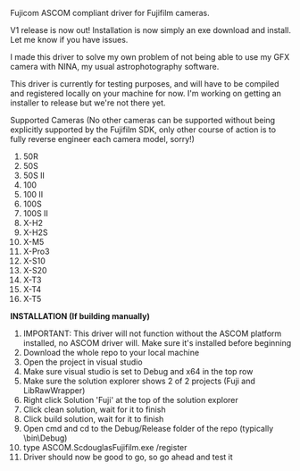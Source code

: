 Fujicom
ASCOM compliant driver for Fujifilm cameras. 

V1 release is now out! Installation is now simply an exe download and install. Let me know if you have issues. 

I made this driver to solve my own problem of not being able to use my GFX camera with NINA, my usual astrophotography software. 

This driver is currently for testing purposes, and will have to be compiled and registered locally on your machine for now. I'm working on getting an installer to release but we're not there yet. 

Supported Cameras (No other cameras can be supported without being explicitly supported by the Fujifilm SDK, only other course of action is to fully reverse engineer each camera model, sorry!)
1) 50R
2) 50S
3) 50S II
4) 100
5) 100 II 
6) 100S
7) 100S II 
8) X-H2 
9) X-H2S 
10) X-M5
11) X-Pro3
12) X-S10
13) X-S20
14) X-T3
15) X-T4
16) X-T5

**INSTALLATION (If building manually)**
1. IMPORTANT: This driver will not function without the ASCOM platform installed, no ASCOM driver will. Make sure it's installed before beginning
2. Download the whole repo to your local machine
3. Open the project in visual studio
4. Make sure visual studio is set to Debug and x64 in the top row
5. Make sure the solution explorer shows 2 of 2 projects (Fuji and LibRawWrapper)
6. Right click Solution 'Fuji' at the top of the solution explorer
7. Click clean solution, wait for it to finish
8. Click build solution, wait for it to finish
9. Open cmd and cd to the Debug/Release folder of the repo (typically \bin\Debug)
10. type ASCOM.ScdouglasFujifilm.exe /register
11. Driver should now be good to go, so go ahead and test it 

